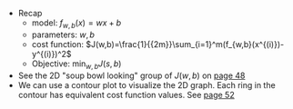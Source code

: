 * Recap
    * model: $f_{w,b}(x)=wx+b$
    * parameters: $w,b$
    * cost function: $J(w,b)=\frac{1}{{2m}}\sum_{i=1}^m(f_{w,b}(x^{(i)})-y^{(i)})^2$
    * Objective: $\min_{w,b} J(s,b)$
* See the 2D "soup bowl looking" group of $J(w,b)$ on [page 48](../Lecture.pdf)
* We can use a contour plot to visualize the 2D graph. Each ring in the contour has equivalent cost function values. See [page 52](../Lecture.pdf)